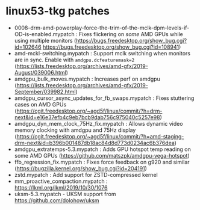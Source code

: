 # linux53-tkg patches

- 0008-drm-amd-powerplay-force-the-trim-of-the-mclk-dpm-levels-if-OD-is-enabled.mypatch : Fixes flickering on *some* AMD GPUs while using multiple monitors (https://bugs.freedesktop.org/show_bug.cgi?id=102646 https://bugs.freedesktop.org/show_bug.cgi?id=108941)
- amd-mckl-switching.mypatch : Support mclk switching when monitors are in sync. Enable with `amdgpu.dcfeaturemask=2` (https://lists.freedesktop.org/archives/amd-gfx/2019-August/039006.html)
- amdgpu_bulk_moves.mypatch : Increases perf on amdgpu (https://lists.freedesktop.org/archives/amd-gfx/2019-September/039982.html)
- amdgpu_cursor_async_updates_for_fb_swaps.mypatch : Fixes stuttering cases on AMD GPUs (https://cgit.freedesktop.org/~agd5f/linux/commit/?h=drm-next&id=e16e37efb4c9eb7bcb9dab756c975040c5257e98)
- amdgpu_dyn_mem_clock_75Hz_fix.mypatch : Allows dynamic video memory clocking with amdgpu and 75Hz display (https://cgit.freedesktop.org/~agd5f/linux/commit/?h=amd-staging-drm-next&id=b396b001487db18ac84d8d773d0234ac6b376dea)
- amdgpu_extratemps-5.3.mypatch : Adds GPU hotspot temp reading on some AMD GPUs (https://github.com/matszpk/amdgpu-vega-hotspot)
- ffb_regression_fix.mypatch : Fixes force feedback on g920 and similar (https://bugzilla.kernel.org/show_bug.cgi?id=204191)
- zstd.mypatch : Add support for ZSTD-compressed kernel
- mm_proactive_compaction.mypatch : https://lkml.org/lkml/2019/10/30/1076
- uksm-5.3.mypatch - UKSM support from https://github.com/dolohow/uksm

